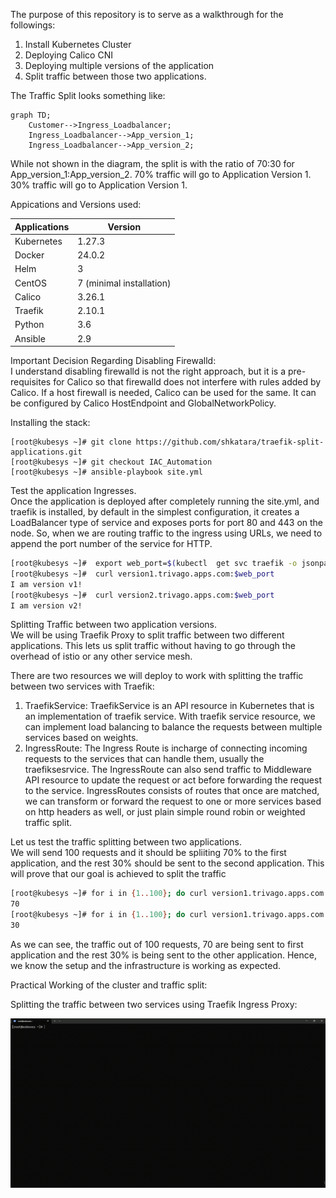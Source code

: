 The purpose of this repository is to serve as a walkthrough for the followings:

1. Install Kubernetes Cluster
2. Deploying Calico CNI
3. Deploying multiple versions of the application
4. Split traffic between those two applications.

The Traffic Split looks something like:

```mermaid
graph TD;
    Customer-->Ingress_Loadbalancer;
    Ingress_Loadbalancer-->App_version_1;
    Ingress_Loadbalancer-->App_version_2;
```

While not shown in the diagram, the split is with the ratio of 70:30 for App_version_1:App_version_2. 
70% traffic will go to Application Version 1.
30% traffic will go to Application Version 1.

Appications and Versions used:


| Applications  | Version |
| ------------- | ------------- |
| Kubernetes  | 1.27.3  |
| Docker  | 24.0.2  |
| Helm  | 3 |
| CentOS  | 7 (minimal installation)  |
| Calico  | 3.26.1 |
| Traefik  | 2.10.1 |
| Python  | 3.6 |
| Ansible  | 2.9 |

Important Decision Regarding Disabling Firewalld:
<br>I understand disabling firewalld is not the right approach, but it is a pre-requisites for Calico so that firewalld does not interfere with rules added by Calico. 
If a host firewall is needed, Calico can be used for the same.  It can be configured by Calico HostEndpoint and GlobalNetworkPolicy. 

Installing the stack:

```
[root@kubesys ~]# git clone https://github.com/shkatara/traefik-split-applications.git
[root@kubesys ~]# git checkout IAC_Automation 
[root@kubesys ~]# ansible-playbook site.yml

```

Test the application Ingresses.
<br>Once the application is deployed after completely running the site.yml, and traefik is installed, by default in the simplest configuration, it creates a LoadBalancer type of service and exposes ports for port 80 and 443 on the node. So, when we are routing traffic to the ingress using URLs, we need to append the port number of the service for HTTP. 


```bash
[root@kubesys ~]#  export web_port=$(kubectl  get svc traefik -o jsonpath='{.spec.ports[0].nodePort}')
[root@kubesys ~]#  curl version1.trivago.apps.com:$web_port
I am version v1!
[root@kubesys ~]#  curl version2.trivago.apps.com:$web_port
I am version v2!
```

Splitting Traffic between two application versions.
<br>We will be using Traefik Proxy to split traffic between two different applications. This lets us split traffic without having to go through the overhead of istio or any other service mesh. 

There are two resources we will deploy to work with splitting the traffic between two services with Traefik:
1. TraefikService: TraefikService is an API resource in Kubernetes that is an implementation of traefik service. With traefik service resource, we can implement load balancing to balance the requests between multiple services based on weights. 
2. IngressRoute: The Ingress Route is incharge of connecting incoming requests to the services that can handle them, usually the traefiksesrvice. The IngressRoute can also  send traffic to Middleware API resource to update the request or act before forwarding the request to the service. IngressRoutes consists of routes that once are matched, we can transform or forward the request to one or more services based on http headers as well, or just plain simple round robin or weighted traffic split. 


Let us test the traffic splitting between two applications. 
<br>We will send 100 requests and it should be spliiting 70% to the first application, and the rest 30% should be sent to the second application. This will prove that our goal is achieved to split the traffic

```bash
[root@kubesys ~]# for i in {1..100}; do curl version1.trivago.apps.com:$web_port 2>/dev/null; done | grep v1 | wc -l
70
[root@kubesys ~]# for i in {1..100}; do curl version1.trivago.apps.com:$web_port 2>/dev/null; done | grep v2 | wc -l
30
```

As we can see, the traffic out of 100 requests, 70 are being sent to first application and the rest 30% is being sent to the other application. Hence, we know the setup and the infrastructure is working as expected.

Practical Working of the cluster and traffic split:

Splitting the traffic between two services using Traefik Ingress Proxy:

![Traefik Split](https://raw.githubusercontent.com/shkatara/traefik-split-applications/main/trivago_traefik_split.gif)

